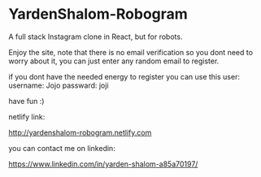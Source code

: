 # YardenShalom-Robogram
A full stack Instagram clone in React, but for robots.

Enjoy the site, note that there is no email verification so you dont need to worry about it,
you can just enter any random email to register.

if you dont have the needed energy to register you can use this user:
username: Jojo
passward: joji

have fun :) 

netlify link:

http://yardenshalom-robogram.netlify.com

you can contact me on linkedin:

https://www.linkedin.com/in/yarden-shalom-a85a70197/

